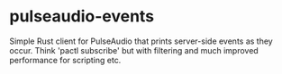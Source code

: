 # pulseaudio-events
Simple Rust client for PulseAudio that prints server-side events as they occur. Think 'pactl subscribe' but with filtering and much improved performance for scripting etc.
